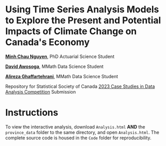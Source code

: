 # Using Time Series Analysis Models to Explore the Present and Potential Impacts of Climate Change on Canada's Economy

**[Minh Chau Nguyen](mailto:mcnguyen@uwaterloo.ca)**, PhD Actuarial Science Student 

**[David Awosoga](mailto:david.awosoga@uwaterloo.ca)**, MMath Data Science Student

**[Alireza Ghaffartehrani](mailto:aghaffartehrani@uwaterloo.ca)**, MMath Data Science Student

Repository for Statistical Society of Canada [2023 Case Studies in Data Analysis Competition](https://ssc.ca/en/case-study/understanding-how-canadas-economy-might-be-impacted-climate-change) Submission

# Instructions

To view the interactive analysis, download `Analysis.html` **AND** the `province_data` folder to the same directory, and open `Analysis.html`. The complete source code is housed in the `Code` folder for reproducibility.
